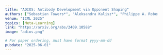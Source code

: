 ```yaml
---
title: "ADIOS: Antibody Development via Opponent Shaping"
authors: ["Sebastian Towers*", "Aleksandra Kalisz*", "Philippe A. Robert", "Alicia Higueruelo", "Francesca Vianello", "Ming-Han Chloe Tsai", "Harrison Steel", "Jakob Foerster"]
venue: "ICML 2025"
topics: [Meta-Learning]
link: "https://arxiv.org/abs/2409.10588"
image: "adios.png"

# For paper ordering, must have format yyyy-mm-dd
pubdate: "2025-06-01"
---
```







